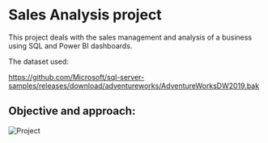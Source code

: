 # Sales Analysis project
This project deals with the sales management and analysis of a business using SQL and Power BI dashboards.

The dataset used: 

https://github.com/Microsoft/sql-server-samples/releases/download/adventureworks/AdventureWorksDW2019.bak

## Objective and approach:


![Project](https://github.com/omkardc19/Sales-Analysis-using-SQL-and-Power-BI/assets/107295459/92d90174-6cd4-4a9a-b807-69397111b6b4)

